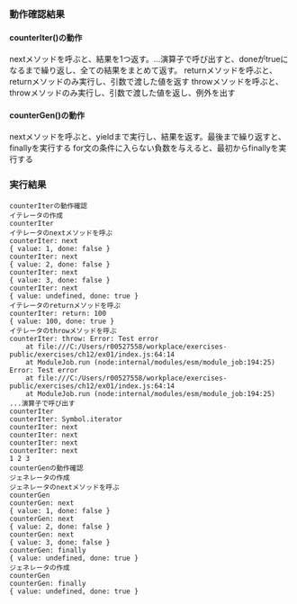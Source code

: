 ### 動作確認結果

#### counterIter()の動作

nextメソッドを呼ぶと、結果を1つ返す。...演算子で呼び出すと、doneがtrueになるまで繰り返し、全ての結果をまとめて返す。
returnメソッドを呼ぶと、returnメソッドのみ実行し、引数で渡した値を返す
throwメソッドを呼ぶと、throwメソッドのみ実行し、引数で渡した値を返し、例外を出す

#### counterGen()の動作

nextメソッドを呼ぶと、yieldまで実行し、結果を返す。最後まで繰り返すと、finallyを実行する
for文の条件に入らない負数を与えると、最初からfinallyを実行する

### 実行結果

```
counterIterの動作確認
イテレータの作成
counterIter
イテレータのnextメソッドを呼ぶ
counterIter: next
{ value: 1, done: false }
counterIter: next
{ value: 2, done: false }
counterIter: next
{ value: 3, done: false }
counterIter: next
{ value: undefined, done: true }
イテレータのreturnメソッドを呼ぶ
counterIter: return: 100
{ value: 100, done: true }
イテレータのthrowメソッドを呼ぶ
counterIter: throw: Error: Test error
    at file:///C:/Users/r00527558/workplace/exercises-public/exercises/ch12/ex01/index.js:64:14
    at ModuleJob.run (node:internal/modules/esm/module_job:194:25)
Error: Test error
    at file:///C:/Users/r00527558/workplace/exercises-public/exercises/ch12/ex01/index.js:64:14
    at ModuleJob.run (node:internal/modules/esm/module_job:194:25)
...演算子で呼び出す
counterIter
counterIter: Symbol.iterator
counterIter: next
counterIter: next
counterIter: next
counterIter: next
1 2 3
counterGenの動作確認
ジェネレータの作成
ジェネレータのnextメソッドを呼ぶ
counterGen
counterGen: next
{ value: 1, done: false }
counterGen: next
{ value: 2, done: false }
counterGen: next
{ value: 3, done: false }
counterGen: finally
{ value: undefined, done: true }
ジェネレータの作成
counterGen
counterGen: finally
{ value: undefined, done: true }
```
